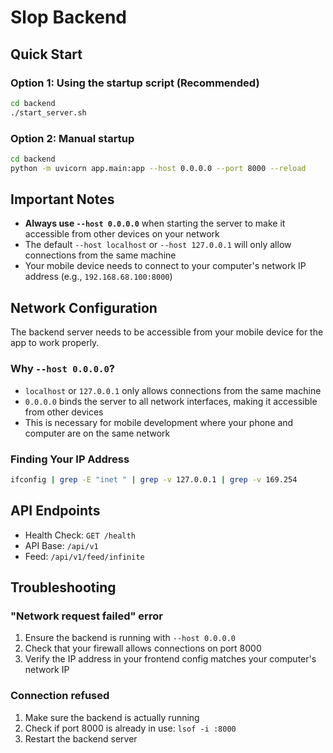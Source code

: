 # Slop Backend

## Quick Start

### Option 1: Using the startup script (Recommended)
```bash
cd backend
./start_server.sh
```

### Option 2: Manual startup
```bash
cd backend
python -m uvicorn app.main:app --host 0.0.0.0 --port 8000 --reload
```

## Important Notes

- **Always use `--host 0.0.0.0`** when starting the server to make it accessible from other devices on your network
- The default `--host localhost` or `--host 127.0.0.1` will only allow connections from the same machine
- Your mobile device needs to connect to your computer's network IP address (e.g., `192.168.68.100:8000`)

## Network Configuration

The backend server needs to be accessible from your mobile device for the app to work properly. 

### Why `--host 0.0.0.0`?
- `localhost` or `127.0.0.1` only allows connections from the same machine
- `0.0.0.0` binds the server to all network interfaces, making it accessible from other devices
- This is necessary for mobile development where your phone and computer are on the same network

### Finding Your IP Address
```bash
ifconfig | grep -E "inet " | grep -v 127.0.0.1 | grep -v 169.254
```

## API Endpoints

- Health Check: `GET /health`
- API Base: `/api/v1`
- Feed: `/api/v1/feed/infinite`

## Troubleshooting

### "Network request failed" error
1. Ensure the backend is running with `--host 0.0.0.0`
2. Check that your firewall allows connections on port 8000
3. Verify the IP address in your frontend config matches your computer's network IP

### Connection refused
1. Make sure the backend is actually running
2. Check if port 8000 is already in use: `lsof -i :8000`
3. Restart the backend server 